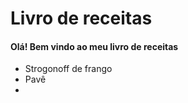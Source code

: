 
# Livro de receitas

#### Olá! Bem vindo ao meu livro de receitas
 - Strogonoff de frango
 - Pavê
 - 
